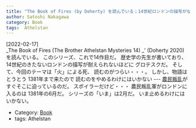 ```yaml
---
title: "The Book of Fires (by Doherty) を読んでいる；14世紀ロンドンの描写がなまなまし過ぎる・・・"
author: Satoshi Nakagawa
category: Book
tags:  Athelstan
---
```


[2022-02-17]  
 _The Book of Fires (The Brother Athelstan Mysteries 14) _'
(Doherty 2020) を読んでいる。
このシリーズ、これで14作目だ。
歴史学の先生が書いており、
14世紀のきたないロンドンの描写が耐えられないほどに
グロテスクだ。
そして、今回のテーマは「火」による死、
読むのがつらい・・・。
しかし、物語はとうとう 1381年まで来たので
読むのをやめるわけにはいかない ---
[農民叛乱](https://en.wikipedia.org/wiki/Peasants%27_Revolt)がすぐそこに迫っているのだ。
スポイラーだけど・・・
農民叛乱軍がロンドンに入るのは
1381年の6月だ。
シリーズの「いま」は2月だ。
いま止めるわけにはいかない。

- Category: [Book](categories.html#Book)
- tags:  Athelstan
